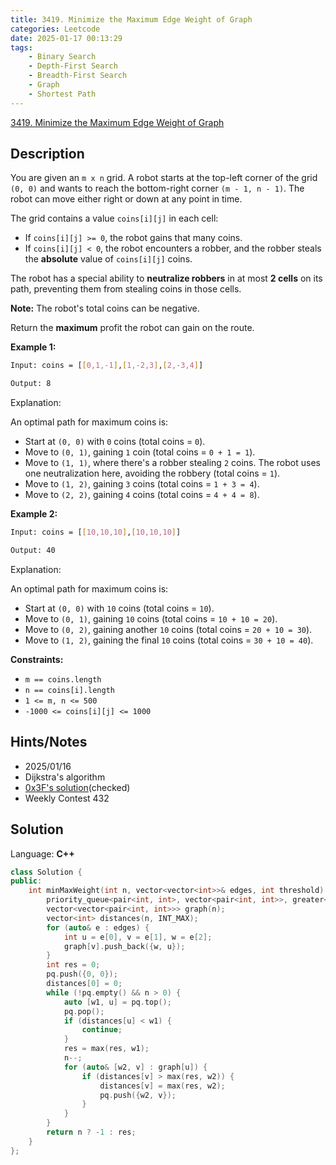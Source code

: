 ```yaml
---
title: 3419. Minimize the Maximum Edge Weight of Graph
categories: Leetcode
date: 2025-01-17 00:13:29
tags:
    - Binary Search
    - Depth-First Search
    - Breadth-First Search
    - Graph
    - Shortest Path
---
```


[3419. Minimize the Maximum Edge Weight of Graph](https://leetcode.com/problems/minimize-the-maximum-edge-weight-of-graph/)

## Description

You are given an `m x n` grid. A robot starts at the top-left corner of the grid `(0, 0)` and wants to reach the bottom-right corner `(m - 1, n - 1)`. The robot can move either right or down at any point in time.

The grid contains a value `coins[i][j]` in each cell:

- If `coins[i][j] >= 0`, the robot gains that many coins.
- If `coins[i][j] < 0`, the robot encounters a robber, and the robber steals the **absolute**  value of `coins[i][j]` coins.

The robot has a special ability to **neutralize robbers**  in at most **2 cells**  on its path, preventing them from stealing coins in those cells.

**Note:**  The robot's total coins can be negative.

Return the **maximum**  profit the robot can gain on the route.

**Example 1:**

```bash
Input: coins = [[0,1,-1],[1,-2,3],[2,-3,4]]

Output: 8
```

Explanation:

An optimal path for maximum coins is:

- Start at `(0, 0)` with `0` coins (total coins = `0`).
- Move to `(0, 1)`, gaining `1` coin (total coins = `0 + 1 = 1`).
- Move to `(1, 1)`, where there's a robber stealing `2` coins. The robot uses one neutralization here, avoiding the robbery (total coins = `1`).
- Move to `(1, 2)`, gaining `3` coins (total coins = `1 + 3 = 4`).
- Move to `(2, 2)`, gaining `4` coins (total coins = `4 + 4 = 8`).

**Example 2:**

```bash
Input: coins = [[10,10,10],[10,10,10]]

Output: 40
```

Explanation:

An optimal path for maximum coins is:

- Start at `(0, 0)` with `10` coins (total coins = `10`).
- Move to `(0, 1)`, gaining `10` coins (total coins = `10 + 10 = 20`).
- Move to `(0, 2)`, gaining another `10` coins (total coins = `20 + 10 = 30`).
- Move to `(1, 2)`, gaining the final `10` coins (total coins = `30 + 10 = 40`).

**Constraints:**

- `m == coins.length`
- `n == coins[i].length`
- `1 <= m, n <= 500`
- `-1000 <= coins[i][j] <= 1000`

## Hints/Notes

- 2025/01/16
- Dijkstra's algorithm
- [0x3F's solution](https://leetcode.cn/problems/minimize-the-maximum-edge-weight-of-graph/solutions/3045060/liang-chong-fang-fa-er-fen-da-an-dijkstr-eb7d/)(checked)
- Weekly Contest 432

## Solution

Language: **C++**

```C++
class Solution {
public:
    int minMaxWeight(int n, vector<vector<int>>& edges, int threshold) {
        priority_queue<pair<int, int>, vector<pair<int, int>>, greater<pair<int, int>>> pq;
        vector<vector<pair<int, int>>> graph(n);
        vector<int> distances(n, INT_MAX);
        for (auto& e : edges) {
            int u = e[0], v = e[1], w = e[2];
            graph[v].push_back({w, u});
        }
        int res = 0;
        pq.push({0, 0});
        distances[0] = 0;
        while (!pq.empty() && n > 0) {
            auto [w1, u] = pq.top();
            pq.pop();
            if (distances[u] < w1) {
                continue;
            }
            res = max(res, w1);
            n--;
            for (auto& [w2, v] : graph[u]) {
                if (distances[v] > max(res, w2)) {
                    distances[v] = max(res, w2);
                    pq.push({w2, v});
                }
            }
        }
        return n ? -1 : res;
    }
};
```

